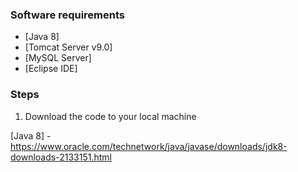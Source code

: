 ### Software requirements
- [Java 8]
- [Tomcat Server v9.0]
- [MySQL Server]
- [Eclipse IDE]

### Steps

1. Download the code to your local machine

[//]: #
  [Java 8] - https://www.oracle.com/technetwork/java/javase/downloads/jdk8-downloads-2133151.html
